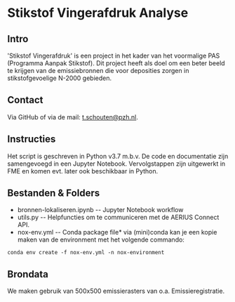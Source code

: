 # Stikstof Vingerafdruk Analyse

## Intro 
'Stikstof Vingerafdruk' is een project in het kader van het voormalige PAS (Programma Aanpak Stikstof). Dit project heeft als doel om een beter beeld te krijgen van de emissiebronnen die voor deposities zorgen in stikstofgevoelige N-2000 gebieden. 

## Contact
Via GitHub of via de mail: t.schouten@pzh.nl.

## Instructies
Het script is geschreven in Python v3.7 m.b.v. De code en documentatie zijn samengevoegd in een Jupyter Notebook. Vervolgstappen zijn uitgewerkt in FME en komen evt. later ook beschikbaar in Python.

## Bestanden & Folders
- bronnen-lokaliseren.ipynb -- Jupyter Notebook workflow
- utils.py -- Helpfuncties om te communiceren met de AERIUS Connect API.
- nox-env.yml -- Conda package file*
via (mini)conda kan je een kopie maken van de environment met het volgende commando:
```
conda env create -f nox-env.yml -n nox-environment 
```

## Brondata
We maken gebruik van 500x500 emissierasters van o.a. Emissieregistratie.

